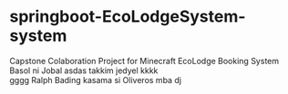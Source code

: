 # springboot-EcoLodgeSystem-system
Capstone Colaboration Project for Minecraft EcoLodge Booking System
Basol ni Jobal
asdas
takkim jedyel
kkkk\
gggg
Ralph Bading kasama si Oliveros
mba dj
